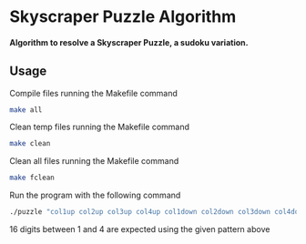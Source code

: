 # Skyscraper Puzzle Algorithm

#### Algorithm to resolve a Skyscraper Puzzle, a sudoku variation.



## Usage

Compile files running the Makefile command

```sh
make all
```

Clean temp files running the Makefile command

```sh
make clean
```

Clean all files running the Makefile command

```sh
make fclean
```

Run the program with the following command

```sh
./puzzle "col1up col2up col3up col4up col1down col2down col3down col4down row1left row2left row3left row4left row1right row2right row3right row4right"
```

16 digits between 1 and 4 are expected using the given pattern above

